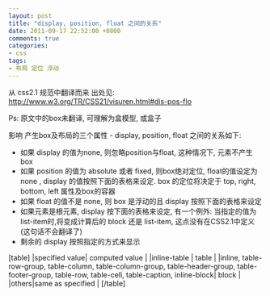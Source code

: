 ```yaml
---
layout: post
title: "display, position, float 之间的关系"
date: 2011-09-17 22:52:00 +0800
comments: true
categories:
- css
tags:
- 布局 定位 浮动
---
```


从 css2.1 规范中翻译而来
出处见: http://www.w3.org/TR/CSS21/visuren.html#dis-pos-flo

Ps: 原文中的box未翻译, 可理解为盒模型, 或盒子

影响 产生box及布局的三个属性 - display, position, float 之间的关系如下:


*  如果 display 的值为none, 则忽略position与float, 这种情况下, 元素不产生box
*  如果 position 的值为 absolute 或者 fixed, 则box绝对定位, float的值设定为 none , display 的值按照下面的表格来设定. box 的定位将决定于 top, right, bottom, left 属性及box的容器
*  如果 float 的值不是 none, 则 box 是浮动的且 display 按照下面的表格来设定
*  如果元素是根元素, display 按下面的表格来设定, 有一个例外: 当指定的值为list-item时,将变成计算后的 block 还是 list-item, 这点没有在CSS2.1中定义   (这句话不会翻译了)
*  剩余的 display 按照指定的方式来显示



[table]
|specified value| computed value |
|inline-table   | table          |
|inline, table-row-group, table-column, table-column-group, table-header-group, table-footer-group, table-row, table-cell, table-caption, inline-block| block |
|others|same as specified |
[/table]

